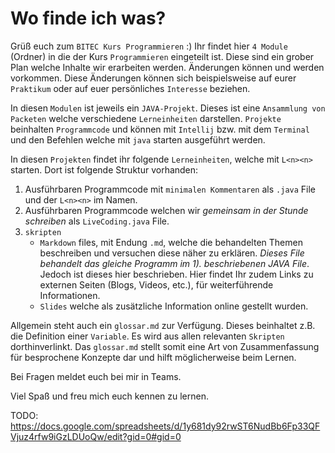 # Wo finde ich was?
Grüß euch zum `BITEC Kurs Programmieren` :)
Ihr findet hier ``4 Module`` (Ordner) in die der Kurs ``Programmieren`` eingeteilt ist. Diese sind ein grober Plan welche Inhalte wir erarbeiten werden. Änderungen können und werden vorkommen. Diese Änderungen können sich beispielsweise auf eurer ``Praktikum`` oder auf euer persönliches ``Interesse`` beziehen.

In diesen ``Modulen`` ist jeweils ein ``JAVA-Projekt``. Dieses ist eine ``Ansammlung von Packeten`` welche verschiedene `Lerneinheiten` darstellen. ``Projekte`` beinhalten ``Programmcode`` und können mit ``Intellij`` bzw. mit dem ``Terminal`` und den Befehlen welche mit  ``java`` starten ausgeführt werden.

In diesen ``Projekten`` findet ihr folgende ``Lerneinheiten``, welche mit `L<n><n>` starten. 
Dort ist folgende Struktur vorhanden:
1) Ausführbaren Programmcode mit ``minimalen Kommentaren`` als `.java` File und der `L<n><n>` im Namen. 
2) Ausführbaren Programmcode welchen wir *gemeinsam in der Stunde schreiben* als `LiveCoding.java` File.
3) `skripten`
    * ``Markdown`` files, mit Endung ``.md``, welche die behandelten Themen beschreiben und versuchen diese näher zu erklären. *Dieses File behandelt das gleiche Programm im 1). beschriebenen JAVA File*. Jedoch ist dieses hier beschrieben. Hier findet Ihr zudem Links zu externen Seiten (Blogs, Videos, etc.), für weiterführende Informationen.
    * `Slides` welche als zusätzliche Information online gestellt wurden.

Allgemein steht auch ein `glossar.md` zur Verfügung. Dieses beinhaltet z.B. die Definition einer `Variable`. Es wird aus allen relevanten `Skripten` dorthinverlinkt. Das `glossar.md` stellt somit eine Art von Zusammenfassung für besprochene Konzepte dar und hilft möglicherweise beim Lernen. 
    
Bei Fragen meldet euch bei mir in Teams.

Viel Spaß und freu mich euch kennen zu lernen.

TODO: https://docs.google.com/spreadsheets/d/1y681dy92rwST6NudBb6Fp33QFVjuz4rfw9iGzLDUoQw/edit?gid=0#gid=0
